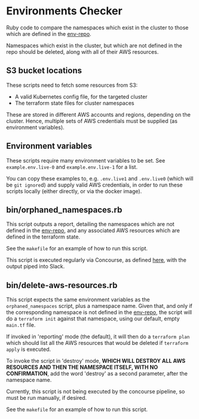 # Environments Checker

Ruby code to compare the namespaces which exist in the cluster to those which are defined in the [env-repo].

Namespaces which exist in the cluster, but which are not defined in the repo should be deleted, along with all of their AWS resources.

## S3 bucket locations

These scripts need to fetch some resources from S3:

 * A valid Kubernetes config file, for the targeted cluster
 * The terraform state files for cluster namespaces

These are stored in different AWS accounts and regions, depending on the cluster. Hence, multiple sets of AWS credentials must be supplied (as environment variables).

## Environment variables

These scripts require many environment variables to be set. See `example.env.live-0` and `example.env.live-1` for a list.

You can copy these examples to, e.g. `.env.live1` and `.env.live0` (which will be `git ignore`d) and supply valid AWS credentials, in order to run these scripts locally (either directly, or via the docker image).

## bin/orphaned_namespaces.rb

This script outputs a report, detailing the namespaces which are not defined in the [env-repo], and any associated AWS resources which are defined in the terraform state.

See the `makefile` for an example of how to run this script.

This script is executed regularly via Concourse, as defined [here][concourse-job], with the output piped into Slack.

## bin/delete-aws-resources.rb

This script expects the same environment variables as the `orphaned_namespaces` script, plus a namespace name. Given that, and only if the corresponding namespace is not defined in the [env-repo], the script will do a `terraform init` against that namespace, using our default, empty `main.tf` file.

If invoked in 'reporting' mode (the default), it will then do a `terraform plan` which should list all the AWS resources that would be deleted if `terraform apply` is executed.

To invoke the script in 'destroy' mode, **WHICH WILL DESTROY ALL AWS RESOURCES AND THEN THE NAMESPACE ITSELF, WITH NO CONFIRMATION**, add the word 'destroy' as a second parameter, after the namespace name.

Currently, this script is not being executed by the concourse pipeline, so must be run manually, if desired.

See the `makefile` for an example of how to run this script.

[env-repo]: https://github.com/ministryofjustice/cloud-platform-environments
[concourse-job]: https://github.com/ministryofjustice/cloud-platform-concourse/blob/master/pipelines/live-1/main/check-environment.yaml

